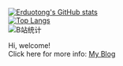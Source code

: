 [![Erduotong's GitHub stats](https://github-readme-stats.vercel.app/api?username=erduotong&count_private=true&show_icons=true)](https://github.com/erduotong/github-readme-stats)   
[![Top Langs](https://github-readme-stats.vercel.app/api/top-langs/?username=erduotong)](https://github.com/erduotong/github-readme-stats)      
![B站统计](https://stats.justsong.cn/api/bilibili/?id=1486177608&theme=dark)  

Hi, welcome!   
Click here for more info: [My Blog](https://blog.erduotong.com)
